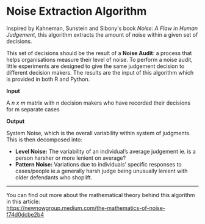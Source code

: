 
# Noise Extraction Algorithm
Inspired by Kahneman, Sunstein and Sibony's book *Noise: A Flaw in Human Judgement*, 
this algorithm extracts the amount of noise within a given set of decisions. 

This set of decisions should be the result of a **Noise Audit**:  a process that helps organisations measure their level of noise. 
To perform a noise audit, little experiments are designed to give the same judgement decision to different decision makers. 
The results are the input of this algorithm which is provided in both R and Python. 


**Input** 

A *n x m* matrix with n decision makers who have recorded their decisions for m separate cases 


**Output** 

System Noise, which is the overall variability within system of judgments. This is then decomposed into:

- **Level Noise:** The variability of an individual’s average judgement ie. is a person harsher or more lenient on average?
- **Pattern Noise:** Variations due to individuals’ specific responses to cases/people ie.a generally harsh judge being unusually lenient with older defendants who shoplift. 


***
You can find out more about the mathematical theory behind this algorithm in this article:  
https://newnowgroup.medium.com/the-mathematics-of-noise-f74d0dcbe2b4
